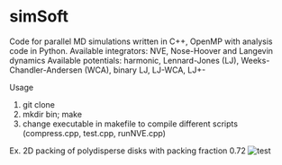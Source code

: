# simSoft
Code for parallel MD simulations written in C++, OpenMP with analysis code in Python.
Available integrators: NVE, Nose-Hoover and Langevin dynamics
Available potentials: harmonic, Lennard-Jones (LJ), Weeks-Chandler-Andersen (WCA), binary LJ, LJ-WCA, LJ+-

Usage
1. git clone
2. mkdir bin; make
3. change executable in makefile to compile different scripts (compress.cpp, test.cpp, runNVE.cpp)

Ex. 2D packing of polydisperse disks with packing fraction 0.72
![test](https://github.com/user-attachments/assets/d25c6193-3eeb-4871-95bb-578d2aa3a6ec)
